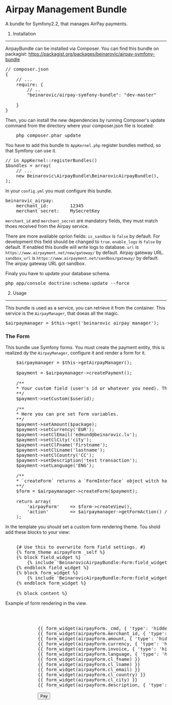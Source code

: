 Airpay Management Bundle
=====================

A bundle for Symfony2.2, that manages AirPay payments.

1) Installation
---------------------

AirpayBundle can be installed via Composer.
You can find this bundle on packagist: https://packagist.org/packages/beinarovic/airpay-symfony-bundle

<pre>
// composer.json
{
    // ...
    require: {
        // ..
        "beinarovic/airpay-symfony-bundle": "dev-master"

    }
}
</pre>

Then, you can install the new dependencies by running Composer's update command from the directory where your composer.json file is located:

<pre>
    php composer.phar update
</pre>

You have to add this bundle to `AppKernel.php` register bundles method, so that Symfony can use it.
<pre>
// in AppKernel::registerBundles()
$bundles = array(
    // ...
    new Beinarovic\AirpayBundle\BeinarovicAirpayBundle(),
);
</pre>

In your `config.yml` you must configure this bundle. 

<pre>
beinarovic_airpay:
    merchant_id:        12345
    merchant_secret:    MySecretKey
</pre>

`merchant_id` and `merchant_secret` are mandatory fields, they must match thoes received from the Airpay service. 

There are more available oprion fields:
`is_sandbox` is `false` by default. For development this field should be changed to `true`. 
`enable_logs` is `false` by default. If enabled this bundle will write logs to database.
`url` is `https://www.airpayment.net/new/gateway/` by default. Airpay gateway URL.
`sandbox_url` is `https://www.airpayment.net/sandbox/gateway/` by default. The airpay gateway URL got sandbox.

Finaly you have to update your database schema.

<pre>
php app/console doctrine:schema:update --force
</pre>

2) Usage
----------------------------------

This bundle is used as a service, you can retrieve it from the container. This service is the `AirpayManager`, that doeas all the magic.

<pre>
$airpaymanager = $this->get('beinarovic_airpay_manager');
</pre>

### The Form
This bundle use Symfony forms. You must create the payment entity, this is realized dy the `AirpayManager`, configure it and render a form for it.

<pre>
    $airpaymanager = $this->getAirpayManager();
    
    $payment = $airpaymanager->createPayment();
    
    /**
    * Your custom field (user's id or whatever you need). This field is not posted to the gateway, it is stored and retrieved from the database.
    **/
    $payment->setCustom($userid); 
    
    /**
    * Here you can pre set form variables.
    **/
    $payment->setAmount($package);
    $payment->setCurrency('EUR');
    $payment->setClEmail('edmund@beinarovic.lv');
    $payment->setClCity('city');
    $payment->setClFname('firstname');
    $payment->setClLname('lastname');
    $payment->setClCountry('CC');
    $payment->setDescription('test transaction');
    $payment->setLanguage('ENG');
    
    /**
    * `createForm` returns a `FormInterface` object witch has to be created and displayed.
    **/
    $form = $airpaymanager->createForm($payment);
    
    return array(
        'airpayForm'    => $form->createView(),
        'action'        => $airpaymanager->getFormAction() // This retrieves the action URL.
    );
</pre>

In the template you should set a custom form rendering theme. Tou shold add these blocks to your view:

<pre>    
    {# Use this to overwrite form field settings. #}
    {% form_theme airpayForm _self %} 
    {% block field_widget %}
        {% include 'BeinarovicAirpayBundle:Form:field_widget.html.twig' %}
    {% endblock field_widget %}
    {% block form_widget %}
        {% include 'BeinarovicAirpayBundle:Form:field_widget.html.twig' %}
    {% endblock form_widget %}
    
    {% block content %}
</pre>
    
Example of form rendering in the view.
    
<pre>
        <form method="post" name="pform" action="{{ action }}">
    
            {{ form_widget(airpayForm._cmd, { 'type': 'hidden' }) }}
            {{ form_widget(airpayForm.merchant_id, { 'type': 'hidden' }) }}
            {{ form_widget(airpayForm.amount, { 'type': 'hidden' }) }}
            {{ form_widget(airpayForm.currency, { 'type': 'hidden' }) }}
            {{ form_widget(airpayForm.invoice, { 'type': 'hidden' }) }}
            {{ form_widget(airpayForm.language, { 'type': 'hidden' }) }}
            {{ form_widget(airpayForm.cl_fname) }}
            {{ form_widget(airpayForm.cl_lname) }}
            {{ form_widget(airpayForm.cl_email) }}
            {{ form_widget(airpayForm.cl_country) }}
            {{ form_widget(airpayForm.cl_city) }}
            {{ form_widget(airpayForm.description, { 'type': 'hidden' }) }}
            
            <input type="submit" value="Pay">
        </form>
</pre>


